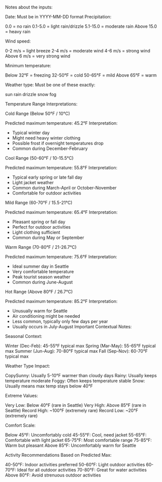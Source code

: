 Notes about the inputs:

Date: Must be in YYYY-MM-DD format
Precipitation:

0.0 = no rain
0.1-5.0 = light rain/drizzle
5.1-15.0 = moderate rain
Above 15.0 = heavy rain


Wind speed:

0-2 m/s = light breeze
2-4 m/s = moderate wind
4-6 m/s = strong wind
Above 6 m/s = very strong wind


Minimum temperature:

Below 32°F = freezing
32-50°F = cold
50-65°F = mild
Above 65°F = warm


Weather type: Must be one of these exactly:

sun
rain
drizzle
snow
fog


Temperature Range Interpretations:

Cold Range (Below 50°F / 10°C)

Predicted maximum temperature: 45.2°F
Interpretation:
- Typical winter day
- Might need heavy winter clothing
- Possible frost if overnight temperatures drop
- Common during December-February

Cool Range (50-60°F / 10-15.5°C)

Predicted maximum temperature: 55.8°F
Interpretation:
- Typical early spring or late fall day
- Light jacket weather
- Common during March-April or October-November
- Comfortable for outdoor activities

Mild Range (60-70°F / 15.5-21°C)

Predicted maximum temperature: 65.4°F
Interpretation:
- Pleasant spring or fall day
- Perfect for outdoor activities
- Light clothing sufficient
- Common during May or September

Warm Range (70-80°F / 21-26.7°C)

Predicted maximum temperature: 75.6°F
Interpretation:
- Ideal summer day in Seattle
- Very comfortable temperature
- Peak tourist season weather
- Common during June-August

Hot Range (Above 80°F / 26.7°C)

Predicted maximum temperature: 85.2°F
Interpretation:
- Unusually warm for Seattle
- Air conditioning might be needed
- Less common, typically only few days per year
- Usually occurs in July-August
Important Contextual Notes:

Seasonal Context:

Winter (Dec-Feb): 45-55°F typical max
Spring (Mar-May): 55-65°F typical max
Summer (Jun-Aug): 70-80°F typical max
Fall (Sep-Nov): 60-70°F typical max

Weather Type Impact:

CopySunny: Usually 5-10°F warmer than cloudy days
Rainy: Usually keeps temperature moderate
Foggy: Often keeps temperature stable
Snow: Usually means max temp stays below 40°F

Extreme Values:

Very Low: Below 40°F (rare in Seattle)
Very High: Above 85°F (rare in Seattle)
Record High: ~100°F (extremely rare)
Record Low: ~20°F (extremely rare)

Comfort Scale:

Below 45°F: Uncomfortably cold
45-55°F: Cool, need jacket
55-65°F: Comfortable with light jacket
65-75°F: Most comfortable range
75-85°F: Warm but pleasant
Above 85°F: Uncomfortably warm for Seattle

Activity Recommendations Based on Predicted Max:

40-50°F: Indoor activities preferred
50-60°F: Light outdoor activities
60-70°F: Ideal for all outdoor activities
70-80°F: Great for water activities
Above 80°F: Avoid strenuous outdoor activities